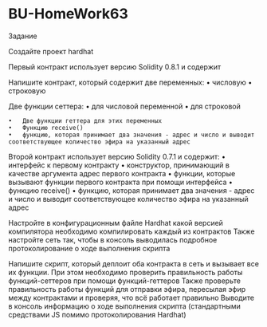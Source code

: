 # BU-HomeWork63

Задание

Создайте проект hardhat

Первый контракт использует версию Solidity 0.8.1 и содержит

Напишите контракт, который содержит две переменных:
	•	числовую
	•	строковую

Две функции сеттера:
	•	для числовой переменной
	•	для строковой


	•	Две функции геттера для этих переменных
	•	Функцию receive()
	•	функцию, которая принимает два значения - адрес и число и выводит соответствующее количество эфира на указанный адрес

Второй контракт использует версию Solidity 0.7.1 и содержит:
	•	интерфейс к первому контракту
	•	конструктор, принимающий в качестве аргумента адрес первого контракта
	•	функции, которые вызывают функции первого контракта при помощи интерфейса
	•	функцию receive()
	•	функцию, которая принимает два значения - адрес и число и выводит соответствующее количество эфира на указанный адрес


Настройте в конфигурационным файле Hardhat какой версией компилятора необходимо компилировать каждый из контрактов
Также настройте сеть так, чтобы в консоль выводилась подробное протоколирование о ходе выполнения скрипта

Напишите скрипт, который деплоит оба контракта в сеть и вызывает все их функции.
При этом необходимо проверить правильность работы функций-сеттеров при помощи функций-геттеров
Также проверьте правильность работы функций для отправки эфира, пересылая эфир между контрактами и проверяя, что всё работает правильно
Выводите в консоль информацию о ходе выполнения скрипта (стандартными средствами JS помимо протоколирования Hardhat)


